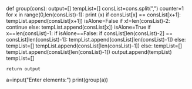 def group(cons):
    output=[]
    tempList=[]
    consList=cons.split(",")
    counter=1
    for x in range(0,len(consList)-1):
        print (x)
        if consList[x] == consList[x+1]:
            tempList.append(consList[x+1])
            isAlone=False
            if x!=len(consList)-2:
                continue
        else:
            tempList.append(consList[x])
            isAlone=True
        if x==len(consList)-1:
            if isAlone==False:
                if consList[len(consList)-2] == consList[len(consList)-1]:
                    tempList.append(consList[len(consList)-1])
                else:
                    tempList=[]
                    tempList.append(consList[len(consList)-1])
            else:
                tempList=[]
                tempList.append(consList[len(consList)-1])
        output.append(tempList)
        tempList=[]
       
    return output
    

a=input("Enter elements:")
print(group(a))
